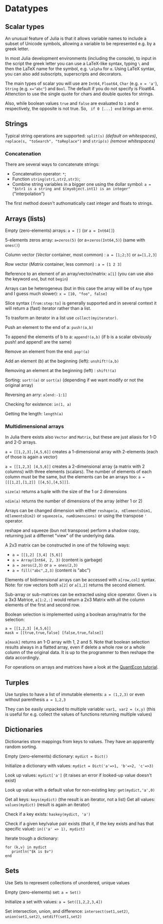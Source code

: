 # Datatypes

## Scalar types

An unusual feature of Julia is that it allows variable names to include a subset of Unicode symbols, allowing a variable to be represented e.g. by a greek letter.

In most Julia development environments (including the console), to input in the script the greek letter you can use a LaTeX-like syntax, typing `\` and then the LaTeX name for the symbol, e.g. `\alpha` for `α`.
Using LaTeX syntax, you can also add subscripts, superscripts and decorators.

The main types of scalar you will use are `Int64`, `Float64`, `Char` (e.g. `x = 'a'`), `String` (e.g. `x="abc"`) and `Bool`.
The default if you do not specify is Float64. Attenction to use the single quote for chars and double quotes for strings.

Also, while boolean values `true` and `false` are evaluated to `1` and `0` respectively, the opposite is not true. So, ` if 0 [...] end` brings an error. 

## Strings

Typical string operations are supported:
`split(s)` _(default on whitespaces)_, `replace(s, "toSearch", "toReplace")` and `strip(s)` _(remove whitespaces)_

### Concatenation

There are several ways to concatenate strings:
* Concatenation operator: `*`;
* Function `string(str1,str2,str3)`;
* Combine string variables in a bigger one using the dollar symbol: `a = "$str1 is a string and $(myobject.int1) is an integer"` ("interpolation")

The first method doesn't authomatically cast integer and floats to strings.


## Arrays \(lists\)

Empty (zero-elements) arrays: `a = []` (or `a = Int64[]`)

5-elements zeros array: `a=zeros(5)` (or a=`zeros(Int64,5)`) (same with `ones()`)

Column vector (_Vector_ container, most common) : `a = [1;2;3]` or `a=[1,2,3]`

Row vector (_Matrix_ container, less common) : `a = [1 2 3]`

Reference to an element of an array/vector/matrix: `a[1]` (you can use also the keyword `end`, but not `begin`)

Arrays can be heterogeneus (but in this case the array will be of `Any` type and I guess much slower): `x = [10, "foo", false]`

Slice syntax `[from:step:to]` is generally supported and in several context it will return a (fast) iterator rather than a list.

To trasform an iterator in a list use `collect(myiterator)`.

Push an element to the end of a: `push!(a,b)`

To append the elements of b to a: `append!(a,b)`
(if b is a scalar obviously push! and append! are the same)

Remove an element from the end: `pop!(a)`

Add an element (b) at the beginning (left): `unshift!(a,b)`

Removing an element at the beginning (left) : `shift!(a)`

Sorting: `sort!(a)` or `sort(a)` (depending if we want modify or not the original array)

Reversing an arry: `a[end:-1:1]`

Checking for existence: `in(1, a)`

Getting the length: `length(a)`

### Multidimensional arrays
In Julia there exists also `Vector` and `Matrix`, but these are just aliasis for 1-D and 2-D arrays.

`a = [[1,2,3],[4,5,6]]` creates a 1-dimensional array with 2-elements (each of those is again a vector)

`a = [[1,2,3] [4,5,6]]` creates a 2-dimensional array (a matrix with 2 columns) with three elements (scalars). The number of elements of each column must be the same, but the elements can be an arrays too: `a = [[[1,2],[1,2]] [[4,5],[4,5]]]`.

`size(a)` returns a tuple with the size of the 1 or 2 dimensions

`ndim(a)` returns the number of dimensions of the array (either 1 or 2)

Arrays can be changed dimension with either `reshape(a, nElementsDim1, nElementsDim2)` or `squeeze(a, numDimensions)` or using the transpose `'` operator.

reshape and squeeze (bun not transpose) perform a shadow copy, returning just a differnet "view" of the underlying data.

A 2x3 matrix can be constructed in one of the following ways:

* `a = [[1,2] [3,4] [5,6]]`
* `a = Array(Int64, 2, 3)` (content is garbage)
* `a = zeros(2,3)` or `a = ones(2,3)`
* `a = fill("abc",2,3)` (content is "abc")

Elements of bidimensional arrays can be accessed with `a[row,col]` syntax.
Note: for row vectors both `a[2]` or `a[1,2]` returns the second element.

Sub-array or sub-matrices can be extracted using slice operator. Given `a` is a 3x3 Matrice, `a[1:2,:]` would return a 2x3 Matrix with all the column elements of the first and second row.

Boolean selection is implemented using a boolean array/matrix for the selection:
```
a = [[1,2,3] [4,5,6]]
mask = [[true,true,false] [false,true,false]]
```
`a[mask]` returns an 1-D array with 1, 2 and 5. Note that boolean selection results always in a flatted array, even if delete a whole row or a whole column of the original data. It is up to the programmer to then reshape the data accordingly.

For operations on arrays and matrices have a look at the [QuantEcon tutorial](http://lectures.quantecon.org/jl/julia_arrays.html#operations-on-arrays).


## Turples

Use turples to have a list of immutable elements: `a = (1,2,3)` or even without parenthesis `a = 1,2,3`

They can be easily unpacked to multiple variable:
`var1, var2 = (x,y)` (this is useful for e.g. collect the values of functions returning multiple values) 

## Dictionaries

Dictionaries store mappings from keys to values. They have an apparently random sorting.

Empty (zero-elements) dictionary: `mydict = Dict()`

Initialize a dictionary with values: `mydict = Dict('a'=>1, 'b'=>2, 'c'=>3)`

Look up values: `mydict['a']` (it raises an error if looked-up value doesn't exist)

Look up value with a default value for non-existing key: `get(mydict,'a',0)`

Get all keys: `keys(mydict)` (the result is an iterator, not a list)
Get all values: `values(mydict)` (result is again an iterator)

Check if a key exists: `haskey(mydict, 'a')`

Check if a given key/value pair exists (that it, if the key exists and has that specific value): `in(('a' => 1), mydict)`

Iterate trough a dictionary:

```
for (k,v) in mydict
   println("$k is $v")
end
```

## Sets

Use Sets to represent collections of unordered, unique values

Empty (zero-elements) set: `a = Set()`

Initialize a set with values: `a = Set([1,2,2,3,4])`

Set intersection, union, and difference: `intersect(set1,set2)`, `union(set1,set2)`, `setdiff(set1,set2)`

